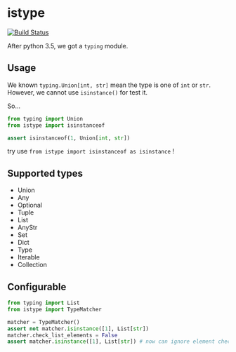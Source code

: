 # istype

[![Build Status](https://travis-ci.com/Cologler/istype-python.svg?branch=master)](https://travis-ci.com/Cologler/istype-python)

After python 3.5, we got a `typing` module.

## Usage

We known `typing.Union[int, str]` mean the type is one of `int` or `str`.
However, we cannot use `isinstance()` for test it.

So...

``` py
from typing import Union
from istype import isinstanceof

assert isinstanceof(1, Union[int, str])
```

try use `from istype import isinstanceof as isinstance` !

## Supported types

* Union
* Any
* Optional
* Tuple
* List
* AnyStr
* Set
* Dict
* Type
* Iterable
* Collection

## Configurable

``` py
from typing import List
from istype import TypeMatcher

matcher = TypeMatcher()
assert not matcher.isinstance([1], List[str])
matcher.check_list_elements = False
assert matcher.isinstance([1], List[str]) # now can ignore element checks
```
